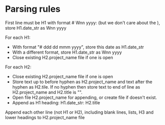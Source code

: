 # Parsing rules

First line must be H1 with format # Wnn yyyy: <date range> (but we don't care about the <date range>), store H1.date_str as Wnn yyyy

For each H1:

- With format "# ddd dd mmm yyyy", store this date as H1.date_str
- With a different format, store H1.date_str as Wnn yyyy
- Close existing H2.project_name file if one is open

For each H2:

- Close existing H2.project_name file if one is open
- Store text up to before hyphen as H2.project_name and text after the hyphen as H2.tile. If no hyphen then store text to end of line as H2.project_name and H2.title is "".
- Open file H2.project_name for appending, or create file if doesn't exist.
- Append as H1 heading: H1.date_str: H2.title

Append each other line (not H1 or H2), including blank lines, lists, H3 and lower headings to H2.project_name file
